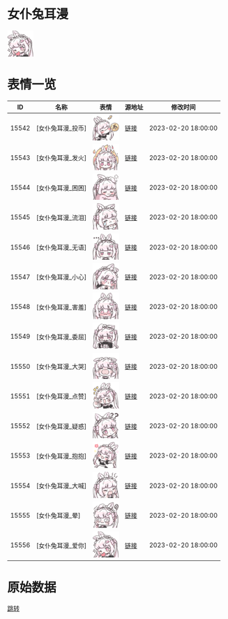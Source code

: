 # 女仆兔耳漫

<img src="./cover.png" height="60" alt="cover" />

# 表情一览

|ID|名称|表情|源地址|修改时间|
|----|----|----|----|----|
|15542|[女仆兔耳漫_投币]|<img src="./pic/015542_%5B女仆兔耳漫_投币%5D.png" height="60" alt="投币"/>|[链接](https://i0.hdslb.com/bfs/garb/569f5d743f1c50aa49d4a215645f14dff30b8501.png)|2023-02-20 18:00:00|
|15543|[女仆兔耳漫_发火]|<img src="./pic/015543_%5B女仆兔耳漫_发火%5D.png" height="60" alt="发火"/>|[链接](https://i0.hdslb.com/bfs/garb/d56ad6ee86a31029a28617bfa88e9241bb79d9bd.png)|2023-02-20 18:00:00|
|15544|[女仆兔耳漫_困困]|<img src="./pic/015544_%5B女仆兔耳漫_困困%5D.png" height="60" alt="困困"/>|[链接](https://i0.hdslb.com/bfs/garb/dbe4f7cad865def6e2081ea4a08672240d1d73ce.png)|2023-02-20 18:00:00|
|15545|[女仆兔耳漫_流泪]|<img src="./pic/015545_%5B女仆兔耳漫_流泪%5D.png" height="60" alt="流泪"/>|[链接](https://i0.hdslb.com/bfs/garb/01c0432d9424650fc48a5a8143bbe9ccd3c3f589.png)|2023-02-20 18:00:00|
|15546|[女仆兔耳漫_无语]|<img src="./pic/015546_%5B女仆兔耳漫_无语%5D.png" height="60" alt="无语"/>|[链接](https://i0.hdslb.com/bfs/garb/322ef535e7947a1a7d66bc479bdc148c6c46f033.png)|2023-02-20 18:00:00|
|15547|[女仆兔耳漫_小心]|<img src="./pic/015547_%5B女仆兔耳漫_小心%5D.png" height="60" alt="小心"/>|[链接](https://i0.hdslb.com/bfs/garb/eda6c1f38cf59efbdd926ecacfda4da4d21dd11c.png)|2023-02-20 18:00:00|
|15548|[女仆兔耳漫_害羞]|<img src="./pic/015548_%5B女仆兔耳漫_害羞%5D.png" height="60" alt="害羞"/>|[链接](https://i0.hdslb.com/bfs/garb/2b1f88d4128c3a789631a800df56bc7878afd5d2.png)|2023-02-20 18:00:00|
|15549|[女仆兔耳漫_委屈]|<img src="./pic/015549_%5B女仆兔耳漫_委屈%5D.png" height="60" alt="委屈"/>|[链接](https://i0.hdslb.com/bfs/garb/5ff674b117a2ad3485f9d3b26a66a5e71a622eca.png)|2023-02-20 18:00:00|
|15550|[女仆兔耳漫_大哭]|<img src="./pic/015550_%5B女仆兔耳漫_大哭%5D.png" height="60" alt="大哭"/>|[链接](https://i0.hdslb.com/bfs/garb/ab50b964f9a437304ace7269cd7df5eca8e02491.png)|2023-02-20 18:00:00|
|15551|[女仆兔耳漫_点赞]|<img src="./pic/015551_%5B女仆兔耳漫_点赞%5D.png" height="60" alt="点赞"/>|[链接](https://i0.hdslb.com/bfs/garb/d123769c4b1b831d11f05428267d53f7616e12ef.png)|2023-02-20 18:00:00|
|15552|[女仆兔耳漫_疑惑]|<img src="./pic/015552_%5B女仆兔耳漫_疑惑%5D.png" height="60" alt="疑惑"/>|[链接](https://i0.hdslb.com/bfs/garb/1ff1a30b44702b4123d8633d781f6c765a335dea.png)|2023-02-20 18:00:00|
|15553|[女仆兔耳漫_抱抱]|<img src="./pic/015553_%5B女仆兔耳漫_抱抱%5D.png" height="60" alt="抱抱"/>|[链接](https://i0.hdslb.com/bfs/garb/78c178c2894e05ae6f8e1945f888157bdf1af503.png)|2023-02-20 18:00:00|
|15554|[女仆兔耳漫_大喊]|<img src="./pic/015554_%5B女仆兔耳漫_大喊%5D.png" height="60" alt="大喊"/>|[链接](https://i0.hdslb.com/bfs/garb/51262f6b3fc712b45adff7fb057f6d38bdcfca24.png)|2023-02-20 18:00:00|
|15555|[女仆兔耳漫_晕]|<img src="./pic/015555_%5B女仆兔耳漫_晕%5D.png" height="60" alt="晕"/>|[链接](https://i0.hdslb.com/bfs/garb/bed4233e99c310dc0902ff793b420ac5b8921f79.png)|2023-02-20 18:00:00|
|15556|[女仆兔耳漫_爱你]|<img src="./pic/015556_%5B女仆兔耳漫_爱你%5D.png" height="60" alt="爱你"/>|[链接](https://i0.hdslb.com/bfs/garb/b8ea1f3271867bccb37b60448a9ffb4b5cee9c54.png)|2023-02-20 18:00:00|

# 原始数据

[跳转](./raw.json)

